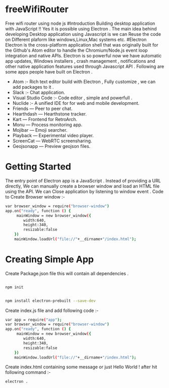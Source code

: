 # freeWifiRouter
Free wifi router using node js
#Introduction
Building desktop application with JavaScript  !! Yes it is possible using Electron .
The main idea behind developing Desktop application using Javascript is we can Reuse the code on Different plaform like windows,Linux,Mac systems etc.
#Electron 
Electron is the cross-platform application shell that was  originally built for the Github's Atom editor to handle the Chromium/Node.js event loop integration and native APIs.
Electron is so powerful now we have automatic app updates, Windows installers , crash management , notifications and other native application features used through Javascript API .
Following are  some apps people have built on Electron .

* Atom :- Rich text editor build with Electron , Fully customize , we can add packages to it .
* Slack :- Chat application.
* Visual Studio Code :- Code editor , simple and powerfull .
* Nuclide :- A unified IDE for  for web and mobile development.
* Friends — Peer to peer chat.
* Hearthdash — Hearthstone tracker.
* Kart — Frontend for RetroArch.
* Monu — Process monitoring app.
* Mojibar — Emoji searcher.
* Playback — Experimental video player.
* ScreenCat — WebRTC screensharing.
* Geojsonapp — Preview geojson files.

# Getting Started
 The entry point of Electron app  is a JavaScript . Instead of providing a URL directly,
We can  manually create a browser window and load an HTML file using the API.  We can Close application by listening to window event .
Code to Create Browser window :- 
```sh
var browser_window = require("browser-window")
app.on("ready", function () {
     mainWindow = new browser_window({
        width:640,
        height:340,
        resizable:false
    })
    mainWindow.loadUrl("file://"+__dirname+"/index.html");
```

# Creating Simple App
Create Package.json file this will contain all dependencies .
```sh

npm init

```
```sh

npm install electron-prebuilt --save-dev

```
Create index.js file and add following code :-
```sh
var app = require("app");
var browser_window = require("browser-window")
app.on("ready", function () {
     mainWindow = new browser_window({
        width:640,
        height:340,
        resizable:false
    })
    mainWindow.loadUrl("file://"+__dirname+"/index.html");
```
Create index.html containing some message or just Hello World ! 
after hit following command :- 
```sh
electron .

```
